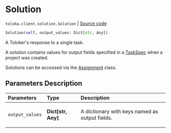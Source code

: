 # Solution
`toloka.client.solution.Solution` | [Source code](https://github.com/Toloka/toloka-kit/blob/v1.1.4/src/client/solution.py#L6)

```python
Solution(self, output_values: Dict[str, Any])
```

A Toloker's response to a single task.


A solution contains values for output fields specified in a [TaskSpec](toloka.client.project.task_spec.TaskSpec.md) when a project was created.

Solutions can be accessed via the [Assignment](toloka.client.assignment.Assignment.md) class.

## Parameters Description

| Parameters | Type | Description |
| :----------| :----| :-----------|
`output_values`|**Dict\[str, Any\]**|<p>A dictionary with keys named as output fields.</p>

